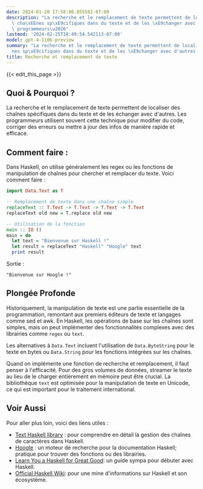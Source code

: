 ```yaml
---
date: 2024-01-20 17:58:06.855582-07:00
description: "La recherche et le remplacement de texte permettent de localiser des\
  \ cha\xEEnes sp\xE9cifiques dans du texte et de les \xE9changer avec d'autres. Les\
  \ programmeurs\u2026"
lastmod: '2024-02-25T18:49:54.542113-07:00'
model: gpt-4-1106-preview
summary: "La recherche et le remplacement de texte permettent de localiser des cha\xEE\
  nes sp\xE9cifiques dans du texte et de les \xE9changer avec d'autres. Les programmeurs\u2026"
title: Recherche et remplacement de texte
---
```


{{< edit_this_page >}}

## Quoi & Pourquoi ?

La recherche et le remplacement de texte permettent de localiser des chaînes spécifiques dans du texte et de les échanger avec d'autres. Les programmeurs utilisent souvent cette technique pour modifier du code, corriger des erreurs ou mettre à jour des infos de manière rapide et efficace.

## Comment faire :

Dans Haskell, on utilise généralement les regex ou les fonctions de manipulation de chaînes pour chercher et remplacer du texte. Voici comment faire :

```haskell
import Data.Text as T

-- Remplacement de texte dans une chaîne simple
replaceText :: T.Text -> T.Text -> T.Text -> T.Text
replaceText old new = T.replace old new

-- Utilisation de la fonction
main :: IO ()
main = do
  let text = "Bienvenue sur Haskell !"
  let result = replaceText "Haskell" "Hoogle" text
  print result
```

Sortie :

```
"Bienvenue sur Hoogle !"
```

## Plongée Profonde

Historiquement, la manipulation de texte est une partie essentielle de la programmation, remontant aux premiers éditeurs de texte et langages comme sed et awk. En Haskell, les opérations de base sur les chaînes sont simples, mais on peut implémenter des fonctionnalités complexes avec des librairies comme `regex` ou `text`.

Les alternatives à `Data.Text` incluent l'utilisation de `Data.ByteString` pour le texte en bytes ou `Data.String` pour les fonctions intégrées sur les chaînes.

Quand on implémente une fonction de recherche et remplacement, il faut penser à l'efficacité. Pour des gros volumes de données, streamer le texte au lieu de le charger entièrement en mémoire peut être crucial. La bibliothèque `text` est optimisée pour la manipulation de texte en Unicode, ce qui est important pour le traitement international.

## Voir Aussi

Pour aller plus loin, voici des liens utiles :

- [Text Haskell library](https://hackage.haskell.org/package/text) : pour comprendre en détail la gestion des chaînes de caractères dans Haskell.
- [Hoogle](https://hoogle.haskell.org/) : un moteur de recherche pour la documentation Haskell; pratique pour trouver des fonctions ou des librairies.
- [Learn You a Haskell for Great Good](http://learnyouahaskell.com/): un guide sympa pour débuter avec Haskell.
- [Official Haskell Wiki](https://wiki.haskell.org/Main_Page): pour une mine d'informations sur Haskell et son écosystème.

